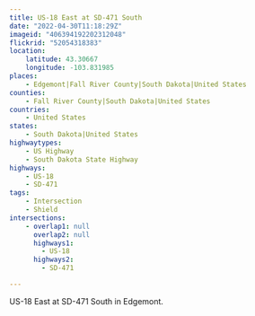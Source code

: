 ```yaml
---
title: US-18 East at SD-471 South
date: "2022-04-30T11:18:29Z"
imageid: "406394192202312048"
flickrid: "52054318383"
location:
    latitude: 43.30667
    longitude: -103.831985
places:
    - Edgemont|Fall River County|South Dakota|United States
counties:
    - Fall River County|South Dakota|United States
countries:
    - United States
states:
    - South Dakota|United States
highwaytypes:
    - US Highway
    - South Dakota State Highway
highways:
    - US-18
    - SD-471
tags:
    - Intersection
    - Shield
intersections:
    - overlap1: null
      overlap2: null
      highways1:
        - US-18
      highways2:
        - SD-471

---
```

US-18 East at SD-471 South in Edgemont.
